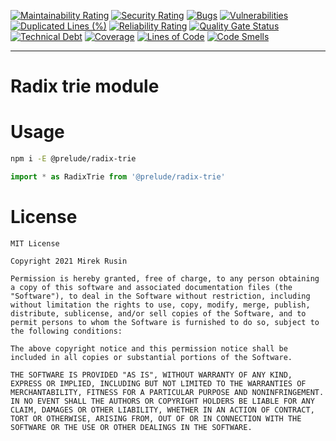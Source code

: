 [![Maintainability Rating](https://sonarcloud.io/api/project_badges/measure?project=preludejs_radix-trie&metric=sqale_rating)](https://sonarcloud.io/summary/new_code?id=preludejs_radix-trie)
[![Security Rating](https://sonarcloud.io/api/project_badges/measure?project=preludejs_radix-trie&metric=security_rating)](https://sonarcloud.io/summary/new_code?id=preludejs_radix-trie)
[![Bugs](https://sonarcloud.io/api/project_badges/measure?project=preludejs_radix-trie&metric=bugs)](https://sonarcloud.io/summary/new_code?id=preludejs_radix-trie)
[![Vulnerabilities](https://sonarcloud.io/api/project_badges/measure?project=preludejs_radix-trie&metric=vulnerabilities)](https://sonarcloud.io/summary/new_code?id=preludejs_radix-trie)
[![Duplicated Lines (%)](https://sonarcloud.io/api/project_badges/measure?project=preludejs_radix-trie&metric=duplicated_lines_density)](https://sonarcloud.io/summary/new_code?id=preludejs_radix-trie)
[![Reliability Rating](https://sonarcloud.io/api/project_badges/measure?project=preludejs_radix-trie&metric=reliability_rating)](https://sonarcloud.io/summary/new_code?id=preludejs_radix-trie)
[![Quality Gate Status](https://sonarcloud.io/api/project_badges/measure?project=preludejs_radix-trie&metric=alert_status)](https://sonarcloud.io/summary/new_code?id=preludejs_radix-trie)
[![Technical Debt](https://sonarcloud.io/api/project_badges/measure?project=preludejs_radix-trie&metric=sqale_index)](https://sonarcloud.io/summary/new_code?id=preludejs_radix-trie)
[![Coverage](https://sonarcloud.io/api/project_badges/measure?project=preludejs_radix-trie&metric=coverage)](https://sonarcloud.io/summary/new_code?id=preludejs_radix-trie)
[![Lines of Code](https://sonarcloud.io/api/project_badges/measure?project=preludejs_radix-trie&metric=ncloc)](https://sonarcloud.io/summary/new_code?id=preludejs_radix-trie)
[![Code Smells](https://sonarcloud.io/api/project_badges/measure?project=preludejs_radix-trie&metric=code_smells)](https://sonarcloud.io/summary/new_code?id=preludejs_radix-trie)

---

# Radix trie module

# Usage

```bash
npm i -E @prelude/radix-trie
```

```ts
import * as RadixTrie from '@prelude/radix-trie'
```

# License

```
MIT License

Copyright 2021 Mirek Rusin

Permission is hereby granted, free of charge, to any person obtaining a copy of this software and associated documentation files (the "Software"), to deal in the Software without restriction, including without limitation the rights to use, copy, modify, merge, publish, distribute, sublicense, and/or sell copies of the Software, and to permit persons to whom the Software is furnished to do so, subject to the following conditions:

The above copyright notice and this permission notice shall be included in all copies or substantial portions of the Software.

THE SOFTWARE IS PROVIDED "AS IS", WITHOUT WARRANTY OF ANY KIND, EXPRESS OR IMPLIED, INCLUDING BUT NOT LIMITED TO THE WARRANTIES OF MERCHANTABILITY, FITNESS FOR A PARTICULAR PURPOSE AND NONINFRINGEMENT. IN NO EVENT SHALL THE AUTHORS OR COPYRIGHT HOLDERS BE LIABLE FOR ANY CLAIM, DAMAGES OR OTHER LIABILITY, WHETHER IN AN ACTION OF CONTRACT, TORT OR OTHERWISE, ARISING FROM, OUT OF OR IN CONNECTION WITH THE SOFTWARE OR THE USE OR OTHER DEALINGS IN THE SOFTWARE.
```
